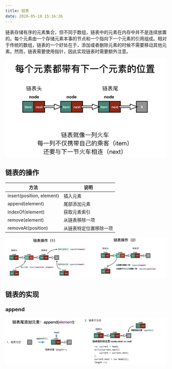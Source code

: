 ```yaml
---
title: 链表
date: 2020-05-10 15:16:26
---
```



链表存储有序的元素集合，但不同于数组，链表中的元素在内存中并不是连续放置的。每个元素由一个存储元素本事的节点和一个指向下一个元素的引用组成。相对于传统的数组，链表的一个好处在于，添加或者删除元素的时候不需要移动其他元素。然而，链表需要使用指针，因此实现链表时需要额外注意。

![](../../../assets/algorithm/linkedList/1.png)

## 链表的操作

| 方法                      | 说明                   |
| ------------------------- | ---------------------- |
| insert(position, element) | 插入元素               |
| append(element)           | 尾部添加元素           |
| indexOf(element)          | 获取元素索引           |
| remove(element)           | 从链表移除一项         |
| removeAt(position)        | 从链表特定位置移除一项 |

 
![](../../../assets/algorithm/linkedList/2.png)

## 链表的实现

### append

![](../../../assets/algorithm/linkedList/3.png)